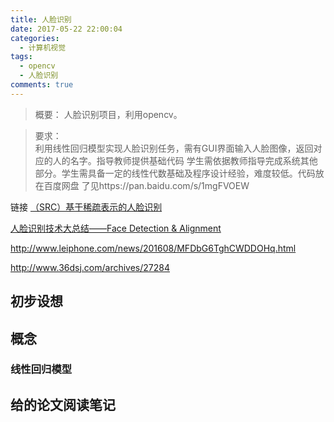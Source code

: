 ```yaml
---
title: 人脸识别
date: 2017-05-22 22:00:04
categories:
  - 计算机视觉
tags:
  - opencv
  - 人脸识别
comments: true
---
```


> 概要：
> 人脸识别项目，利用opencv。
>

<!-- more -->

> 要求：  
利用线性回归模型实现人脸识别任务，需有GUI界面输入人脸图像，返回对应的人的名字。指导教师提供基础代码
学生需依据教师指导完成系统其他部分。学生需具备一定的线性代数基础及程序设计经验，难度较低。代码放在百度网盘
了见https://pan.baidu.com/s/1mgFVOEW


链接
[（SRC）基于稀疏表示的人脸识别](http://blog.csdn.net/xiaoshengforever/article/details/14002843)


[人脸识别技术大总结——Face Detection & Alignment](http://www.36dsj.com/archives/27284)

http://www.leiphone.com/news/201608/MFDbG6TghCWDDOHq.html

http://www.36dsj.com/archives/27284
## 初步设想

## 概念

### 线性回归模型


## 给的论文阅读笔记
